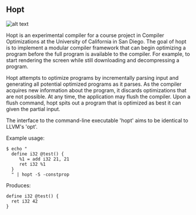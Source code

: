 Hopt
----

![alt text](https://travis-ci.org/garious/hopt.png "Build Status")

Hopt is an experimental compiler for a course project in Compiler Optimizations at the 
University of California in San Diego.  The goal of hopt is to implement a modular compiler 
framework that can begin optimizing a program before the full program is available 
to the compiler.  For example, to start rendering the screen while still downloading 
and decompressing a program.

Hopt attempts to optimize programs by incrementally parsing input and generating all
potential optimized programs as it parses.  As the compiler acquires new information
about the program, it discards optimizations that are not possible.  At any time,
the application may flush the compiler.  Upon a flush command, hopt spits out
a program that is optimized as best it can given the partial input.

The interface to the command-line executable 'hopt' aims to be identical to LLVM's 'opt'.

Example usage:

    $ echo "
      define i32 @test() {
         %1 = add i32 21, 21
         ret i32 %1
      }
      " | hopt -S -constprop

Produces:

    define i32 @test() {
      ret i32 42
    }

